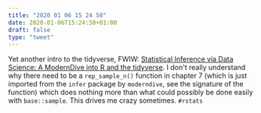 ```yaml
---
title: "2020 01 06 15 24 58"
date: 2020-01-06T15:24:58+01:00
draft: false
type: "tweet"
---
```

Yet another intro to the tidyverse, FWIW: [Statistical Inference via Data Science: A ModernDive into R and the tidyverse](https://moderndive.com/index.html). I don't really understand why there need to be a `rep_sample_n()` function in chapter 7 (which is just imported from the `infer` package by `moderndive`, see the signature of the function) which does nothing more than what could possibly be done easily with `base::sample`. This drives me crazy sometimes. `#rstats`
